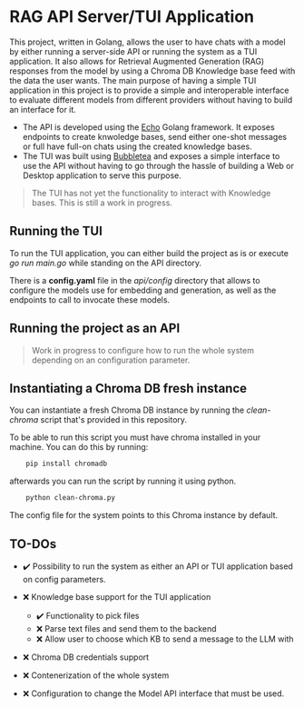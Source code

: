 # RAG API Server/TUI Application

This project, written in Golang, allows the user to have chats with a model by either running a server-side API or
running the system as a TUI application.
It also allows for Retrieval Augmented Generation (RAG) responses from the model by using a Chroma DB Knowledge base feed
with the data the user wants.
The main purpose of having a simple TUI application in this project is to provide a simple and interoperable interface to evaluate different models from different providers without having to build an interface for it.

-   The API is developed using the [Echo](https://echo.labstack.com) Golang framework. It exposes endpoints to create knwoledge bases, send either one-shot messages or full have full-on chats using the created knowledge bases.
- The TUI was built using [Bubbletea](https://github.com/charmbracelet/bubbletea) and exposes a simple interface to use the API without having to go through the hassle of building a Web or Desktop application to serve this purpose.

> The TUI has not yet the functionality to interact with Knowledge bases. This is still a work in progress.


## Running the TUI

To run the TUI application, you can either build the project as is or execute *go run main.go* while standing on the API
directory.

There is a **config.yaml** file in the *api/config* directory that allows to configure the models use for embedding and generation, as well as the endpoints to call to invocate these models.

## Running the project as an API

> Work in progress to configure how to run the whole system depending on an configuration parameter.

## Instantiating a Chroma DB fresh instance

You can instantiate a fresh Chroma DB instance by running the *clean-chroma* script that's provided in this repository.

To be able to run this script you must have chroma installed in your machine. You can do this by running:

```bash
    pip install chromadb
```

afterwards you can run the script by running it using python.

```bash
    python clean-chroma.py
```

The config file for the system points to this Chroma instance by default.

## TO-DOs

- :heavy_check_mark:  Possibility to run the system as either an API or TUI application based on config parameters.

- :x: Knowledge base support for the TUI application
    - :heavy_check_mark: Functionality to pick files
    - :x: Parse text files and send them to the backend
    - :x: Allow user to choose which KB to send a message to the LLM with

- :x: Chroma DB credentials support

- :x: Contenerization of the whole system 

- :x: Configuration to change the Model API interface that must be used.



